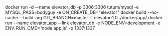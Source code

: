 docker run -d --name elevator_db -p 3306:3306 tutum/mysql -e MYSQL_PASS=bodyguy -e ON_CREATE_DB="elevator"
docker build --no-cache --build-arg GIT_BRANCH=master -t elevator:1.0 ./docker/app/
docker run --name elevator_app --link elevator_db -e NODE_ENV=development -e ENV_RUN_CMD='node app.js' -p 1337:1337